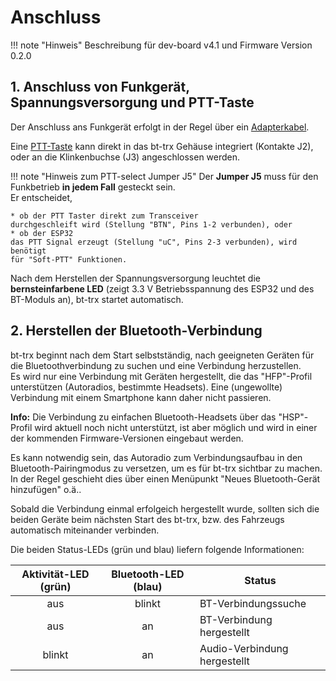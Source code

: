 # Anschluss

!!! note "Hinweis"
    Beschreibung für dev-board v4.1 und Firmware Version 0.2.0

## 1. Anschluss von Funkgerät, Spannungsversorgung und PTT-Taste

Der Anschluss ans Funkgerät erfolgt in der Regel über ein
[Adapterkabel](../Zusammenbau/Anschlusskabel).

Eine [PTT-Taste](../Zusammenbau/PTT-Taste) kann direkt in das bt-trx Gehäuse
integriert (Kontakte J2), oder an die Klinkenbuchse (J3) angeschlossen werden.

!!! note "Hinweis zum PTT-select Jumper J5"
    Der **Jumper J5** muss für den Funkbetrieb **in jedem Fall** gesteckt sein.  
    Er entscheidet,

    * ob der PTT Taster direkt zum Transceiver
    durchgeschleift wird (Stellung "BTN", Pins 1-2 verbunden), oder
    * ob der ESP32
    das PTT Signal erzeugt (Stellung "uC", Pins 2-3 verbunden), wird benötigt
    für "Soft-PTT" Funktionen.

Nach dem Herstellen der Spannungsversorgung leuchtet die **bernsteinfarbene LED**
(zeigt 3.3 V Betriebsspannung des ESP32 und des BT-Moduls an),
bt-trx startet automatisch.

## 2. Herstellen der Bluetooth-Verbindung

bt-trx beginnt nach dem Start selbstständig, nach geeigneten Geräten für die
Bluetoothverbindung zu suchen und eine Verbindung herzustellen.  
Es wird nur eine Verbindung mit Geräten hergestellt, die das
"HFP"-Profil unterstützen (Autoradios, bestimmte Headsets). Eine (ungewollte)
Verbindung mit einem Smartphone kann daher nicht passieren.

**Info:**
Die Verbindung zu einfachen Bluetooth-Headsets über das "HSP"-Profil wird
aktuell noch nicht unterstützt, ist aber möglich und wird in einer der kommenden
Firmware-Versionen eingebaut werden.

Es kann notwendig sein, das Autoradio zum Verbindungsaufbau in den
Bluetooth-Pairingmodus zu versetzen, um es für bt-trx sichtbar zu machen.  
In der Regel geschieht dies über einen Menüpunkt
"Neues Bluetooth-Gerät hinzufügen" o.ä..

Sobald die Verbindung einmal erfolgeich hergestellt wurde, sollten sich die
beiden Geräte beim nächsten Start des bt-trx, bzw. des Fahrzeugs automatisch
miteinander verbinden.

Die beiden Status-LEDs (grün und blau) liefern folgende Informationen:

| Aktivität-LED (grün) | Bluetooth-LED (blau) | Status                       |
|:--------------------:|:--------------------:|------------------------------|
| aus                  | blinkt               | BT-Verbindungssuche          |
| aus                  | an                   | BT-Verbindung hergestellt    |
| blinkt               | an                   | Audio-Verbindung hergestellt |

